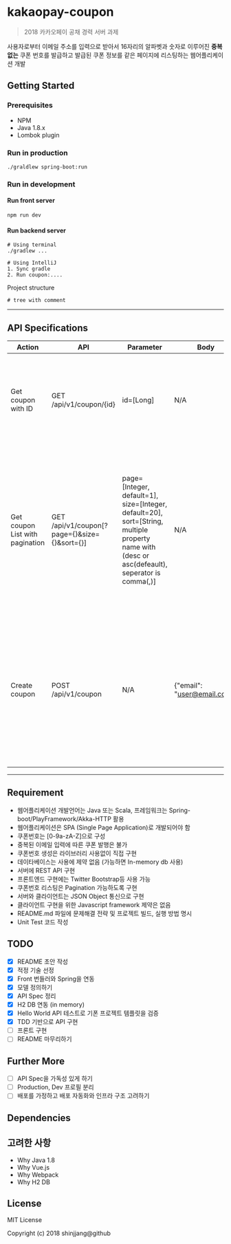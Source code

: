 # kakaopay-coupon
> 2018 카카오페이 공채 경력 서버 과제

사용자로부터 이메일 주소를 입력으로 받아서 16자리의 알파벳과 숫자로 이루어진 **중복없는** 쿠폰 번호를 발급하고 발급된 쿠폰 정보를 같은 페이지에 리스팅하는 웹어플리케이션 개발

## Getting Started

### Prerequisites
- NPM
- Java 1.8.x
- Lombok plugin

### Run in production 
```
./graldlew spring-boot:run
```

### Run in development
#### Run front server 
```
npm run dev
```

#### Run backend server
```
# Using terminal
./gradlew ...

# Using IntelliJ
1. Sync gradle
2. Run coupon:....
``` 

Project structure
```
# tree with comment
```

----

## API Specifications
| Action | API | Parameter | Body | Success Response | Fail Response |
|--------|-----|-----------|------|------------------|---------------|
| Get coupon with ID | GET /api/v1/coupon/{id}  | id=[Long] | N/A | Status 200 OK<br>{"id": 1, "email": "user@email.com", "code": "8io4-7KPN-dzc6-Ov6h", "createdAt": "2018-03-12 23:28:05"} | <ul><li>Invalid ID - Bad Request 400 : {"uri": "http://localhost:8080/api/v1/coupon/sdfdsf", "msg": "Argument type mismatch", "errorCode": "argument.type.mismatch"}</li><li>Not exist coupon with id - 404 Not found :  {"uri": "http://localhost:8080/api/v1/coupon/{id}", "msg": "Not exist coupon with id : {id}", "errorCode": "not.exist.coupon"}</li></ul>|
| Get coupon List with pagination  | GET /api/v1/coupon[?page={}&size={}&sort={}]  | page=[Integer, default=1], size=[Integer, default=20], sort=[String, multiple property name with (desc or asc(defeault), seperator is comma(,)] | N/A | Status 200 OK<br>ex) /api/v1/coupon?page=2&size=1&sort=id,desc<br>{"content": [{"id":3, "email": "user@email.com", "code":"XxPW-matM-j9BY-ON8n", "createdAt":"2018-03-12 23:30:44"}], "last":false, "totalPages":5, "totalElements":5, "size":1, "number":2, "sort": [{"direction": "DESC", "property": "id", "ignoreCase": false, "nullHandling": "NATIVE", "ascending": false, "descending": true}], "numberOfElements": 1,"first": false} | <ul><li>Invalid page info - Bad Request 400 : {"uri": "http://localhost:8080/api/v1/coupon", "msg": "Pagination param is invalid", "errorCode": "invalid.pagination"}</li></ul>|
| Create coupon  | POST /api/v1/coupon  | N/A | {"email": "user@email.com"} | Status 201 Created<br>{"id": 1, "email": "user@email.com", "code": "8io4-7KPN-dzc6-Ov6h", "createdAt": "2018-03-12 23:28:05"} | <ul><li>Null Body - 400 : {"uri": "http://localhost:8080/api/v1/coupon", "msg": "Required request body is missing", "errorCode": "null.body"}</li><li>Empty Email - 400 Bad Request : {"uri": "http://localhost:8080/api/v1/coupon", "msg": "Fail to create Coupon. Email is null or empty.", "errorCode": "empty.email"}</li><li>Invalid Email - Bad Request 400 : {"uri": "http://localhost:8080/api/v1/coupon", "msg": "Fail to create Coupon. Email format is invalid.", "errorCode": "invalid.email"}</li><li>415 Unsupported Media type : {"uri": "http://localhost:8080/api/v1/coupon", "msg": "Only support Content type 'application/json'", "errorCode": "not.json"}</li></ul>|

----

## Requirement
* 웹어플리케이션 개발언어는 Java 또는 Scala, 프레임워크는 Spring-boot/PlayFramework/Akka-HTTP 활용
* 웹어플리케이션은 SPA (Single Page Application)로 개발되어야 함
* 쿠폰번호는 [0-9a-zA-Z]으로 구성
* 중복된 이메일 입력에 따른 쿠폰 발행은 불가 
* 쿠폰번호 생성은 라이브러리 사용없이 직접 구현
* 데이타베이스는 사용에 제약 없음 (가능하면 In-memory db 사용)
* 서버에 REST API 구현
* 프론트엔드 구현에는 Twitter Bootstrap등 사용 가능 
* 쿠폰번호 리스팅은 Pagination 가능하도록 구현
* 서버와 클라이언트는 JSON Object 통신으로 구현
* 클라이언트 구현을 위한 Javascript framework 제약은 없음
* README.md 파일에 문제해결 전략 및 프로젝트 빌드, 실행 방법 명시 
* Unit Test 코드 작성 

## TODO
- [x] README 초안 작성
- [x] 적정 기술 선정
- [x] Front 번들러와 Spring을 연동
- [x] 모델 정의하기
- [x] API Spec 정리
- [x] H2 DB 연동 (in memory)
- [x] Hello World API 테스트로 기폰 프로젝트 템플릿을 검증
- [x] TDD 기반으로 API 구현
- [ ] 프론트 구현
- [ ] README 마무리하기

## Further More
- [ ] API Spec을 가독성 있게 하기
- [ ] Production, Dev 프로필 분리
- [ ] 배포를 가정하고 배포 자동화와 인프라 구조 고려하기

## Dependencies

## 고려한 사항
- Why Java 1.8 
- Why Vue.js
- Why Webpack
- Why H2 DB

## License
MIT License

Copyright (c) 2018 shinjjang@github